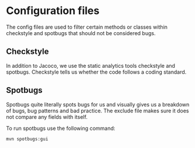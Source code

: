# Configuration files

The config files are used to filter certain methods or classes within checkstyle and spotbugs that should not be considered bugs.

## Checkstyle

In addition to Jacoco, we use the static analytics tools checkstyle and spotbugs. Checkstyle tells us whether the code follows a coding standard.

## Spotbugs

 Spotbugs quite literally spots bugs for us and visually gives us a breakdown of bugs, bug patterns and bad practice.
 The exclude file makes sure it does not compare any fields with itself.

 To run spotbugs use the following command:

    mvn spotbugs:gui
